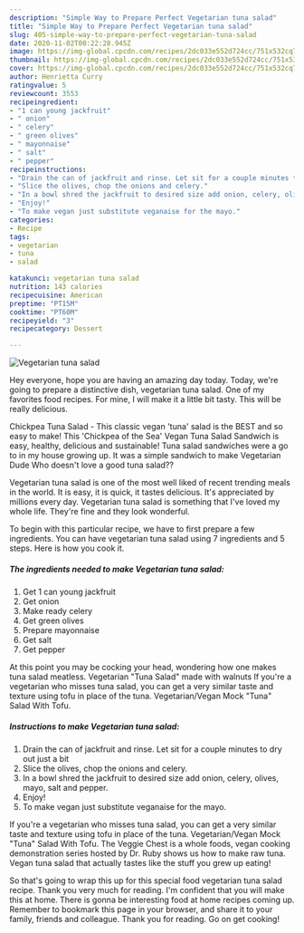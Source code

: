 ```yaml
---
description: "Simple Way to Prepare Perfect Vegetarian tuna salad"
title: "Simple Way to Prepare Perfect Vegetarian tuna salad"
slug: 405-simple-way-to-prepare-perfect-vegetarian-tuna-salad
date: 2020-11-02T00:22:28.945Z
image: https://img-global.cpcdn.com/recipes/2dc033e552d724cc/751x532cq70/vegetarian-tuna-salad-recipe-main-photo.jpg
thumbnail: https://img-global.cpcdn.com/recipes/2dc033e552d724cc/751x532cq70/vegetarian-tuna-salad-recipe-main-photo.jpg
cover: https://img-global.cpcdn.com/recipes/2dc033e552d724cc/751x532cq70/vegetarian-tuna-salad-recipe-main-photo.jpg
author: Henrietta Curry
ratingvalue: 5
reviewcount: 3553
recipeingredient:
- "1 can young jackfruit"
- " onion"
- " celery"
- " green olives"
- " mayonnaise"
- " salt"
- " pepper"
recipeinstructions:
- "Drain the can of jackfruit and rinse. Let sit for a couple minutes to dry out just a bit"
- "Slice the olives, chop the onions and celery."
- "In a bowl shred the jackfruit to desired size add onion, celery, olives, mayo, salt and pepper."
- "Enjoy!"
- "To make vegan just substitute veganaise for the mayo."
categories:
- Recipe
tags:
- vegetarian
- tuna
- salad

katakunci: vegetarian tuna salad 
nutrition: 143 calories
recipecuisine: American
preptime: "PT15M"
cooktime: "PT60M"
recipeyield: "3"
recipecategory: Dessert

---
```



![Vegetarian tuna salad](https://img-global.cpcdn.com/recipes/2dc033e552d724cc/751x532cq70/vegetarian-tuna-salad-recipe-main-photo.jpg)

Hey everyone, hope you are having an amazing day today. Today, we're going to prepare a distinctive dish, vegetarian tuna salad. One of my favorites food recipes. For mine, I will make it a little bit tasty. This will be really delicious.

Chickpea Tuna Salad - This classic vegan &#39;tuna&#39; salad is the BEST and so easy to make! This &#39;Chickpea of the Sea&#39; Vegan Tuna Salad Sandwich is easy, healthy, delicious and sustainable! Tuna salad sandwiches were a go to in my house growing up. It was a simple sandwich to make Vegetarian Dude Who doesn&#39;t love a good tuna salad??

Vegetarian tuna salad is one of the most well liked of recent trending meals in the world. It is easy, it is quick, it tastes delicious. It's appreciated by millions every day. Vegetarian tuna salad is something that I've loved my whole life. They're fine and they look wonderful.


To begin with this particular recipe, we have to first prepare a few ingredients. You can have vegetarian tuna salad using 7 ingredients and 5 steps. Here is how you cook it.

<!--inarticleads1-->

##### The ingredients needed to make Vegetarian tuna salad:

1. Get 1 can young jackfruit
1. Get  onion
1. Make ready  celery
1. Get  green olives
1. Prepare  mayonnaise
1. Get  salt
1. Get  pepper


At this point you may be cocking your head, wondering how one makes tuna salad meatless. Vegetarian &#34;Tuna Salad&#34; made with walnuts If you&#39;re a vegetarian who misses tuna salad, you can get a very similar taste and texture using tofu in place of the tuna. Vegetarian/Vegan Mock &#34;Tuna&#34; Salad With Tofu. 

<!--inarticleads2-->

##### Instructions to make Vegetarian tuna salad:

1. Drain the can of jackfruit and rinse. Let sit for a couple minutes to dry out just a bit
1. Slice the olives, chop the onions and celery.
1. In a bowl shred the jackfruit to desired size add onion, celery, olives, mayo, salt and pepper.
1. Enjoy!
1. To make vegan just substitute veganaise for the mayo.


If you&#39;re a vegetarian who misses tuna salad, you can get a very similar taste and texture using tofu in place of the tuna. Vegetarian/Vegan Mock &#34;Tuna&#34; Salad With Tofu. The Veggie Chest is a whole foods, vegan cooking demonstration series hosted by Dr. Ruby shows us how to make raw tuna. Vegan tuna salad that actually tastes like the stuff you grew up eating! 

So that's going to wrap this up for this special food vegetarian tuna salad recipe. Thank you very much for reading. I'm confident that you will make this at home. There is gonna be interesting food at home recipes coming up. Remember to bookmark this page in your browser, and share it to your family, friends and colleague. Thank you for reading. Go on get cooking!
